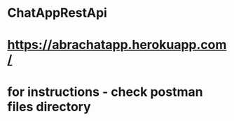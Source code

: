 # ChatAppRestApi

# https://abrachatapp.herokuapp.com/

# for instructions - check postman files directory
